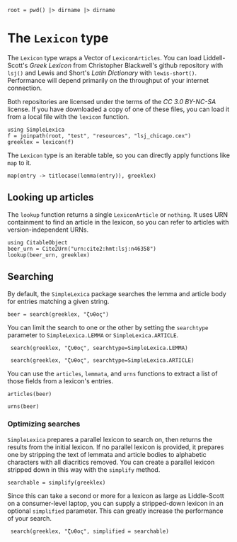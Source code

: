 ```@setup lex
root = pwd() |> dirname |> dirname
```

# The `Lexicon` type


The `Lexicon` type wraps a Vector of `LexiconArticles`.  You can load Liddell-Scott's *Greek Lexicon* from Christopher Blackwell's github repository with `lsj()` and Lewis and Short's *Latin Dictionary* with `lewis-short()`.  Performance will depend primarily on the throughput of your internet connection.

Both repositories are licensed under the terms of the *CC 3.0 BY-NC-SA* license.  If you have downloaded a copy of one of these files, you can load it from a local file with the `lexicon` function.


```@example lex
using SimpleLexica
f = joinpath(root, "test", "resources", "lsj_chicago.cex")
greeklex = lexicon(f)
```

The `Lexicon` type is an iterable table, so you can directly apply functions like `map` to it.

```@example lex
map(entry -> titlecase(lemma(entry)), greeklex)
```


## Looking up articles

The `lookup` function returns a single `LexiconArticle` or `nothing`. It uses URN containment to find an article in the lexicon, so you can refer to articles with version-independent URNs.

```@example lex
using CitableObject
beer_urn = Cite2Urn("urn:cite2:hmt:lsj:n46358")
lookup(beer_urn, greeklex)
```



## Searching

By default, the `SimpleLexica` package searches the lemma and article body for entries matching a given string.

```@example lex
beer = search(greeklex, "ζυθος")
```

You can limit the search to one or the other by setting the `searchtype` parameter to `SimpleLexica.LEMMA` or `SimpleLexica.ARTICLE`.

```@example lex
 search(greeklex, "ζυθος", searchtype=SimpleLexica.LEMMA)
```

```@example lex
 search(greeklex, "ζυθος", searchtype=SimpleLexica.ARTICLE)
```


You can use the `articles`, `lemmata`, and `urns` functions to extract a list of those fields from a lexicon's entries.


```@example lex
articles(beer)
```



```@example lex
urns(beer)
```


### Optimizing searches

`SimpleLexica` prepares a parallel lexicon to search on, then returns the results from the initial lexicon.  If no parallel lexicon is provided, it prepares one by stripping the text of lemmata and article bodies to alphabetic characters with all diacritics removed.  You can create a parallel lexicon stripped down in this way with the `simplify` method.


```@example lex
searchable = simplify(greeklex)
```

Since this can take a second or more for a lexicon as large as Liddle-Scott on a consumer-level laptop, you can supply a stripped-down lexicon in an optional `simplified` parameter.  This can greatly increase the performance of your search.

```@example lex
 search(greeklex, "ζυθος", simplified = searchable)
```






